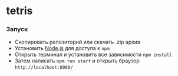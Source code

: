 # tetris

### Запуск
* Скопировать репозиторий или скачать .zip архив
* Установить [Node.js](https://nodejs.org/en/) для доступа к `npm`
* Открыть терминал и установить все зависимости `npm install`
* Затем написать `npm run start` и открыть браузер `http://localhost:8080/`
